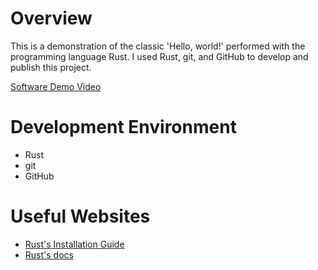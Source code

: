 # Overview

This is a demonstration of the classic 'Hello, world!' performed with the programming language Rust.
I used Rust, git, and GitHub to develop and publish this project.

[Software Demo Video](https://www.loom.com/share/67b6d7015e5640748b8a3586f9b21782?sid=b6816609-c08e-40f5-b583-2a1f7506a1cc)

# Development Environment

* Rust
* git
* GitHub

# Useful Websites

* [Rust's Installation Guide](https://www.rust-lang.org/tools/install)
* [Rust's docs](https://doc.rust-lang.org/std/fmt/index.html)
